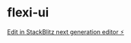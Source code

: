 # flexi-ui

[Edit in StackBlitz next generation editor ⚡️](https://stackblitz.com/~/github.com/Logesh-coder/flexi-ui)